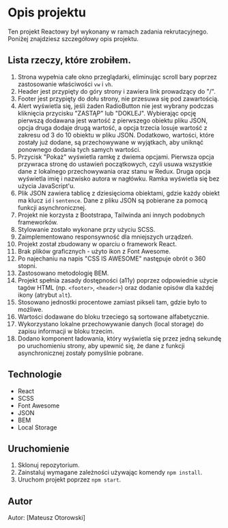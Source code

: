 # Opis projektu

Ten projekt Reactowy był wykonany w ramach zadania rekrutacyjnego. Poniżej znajdziesz szczegółowy opis projektu.

## Lista rzeczy, które zrobiłem.

1. Strona wypełnia całe okno przeglądarki, eliminując scroll bary poprzez zastosowanie właściwości `vw` i `vh`.
2. Header jest przypięty do góry strony i zawiera link prowadzący do "/".
3. Footer jest przypięty do dołu strony, nie przesuwa się pod zawartością.
4. Alert wyświetla się, jeśli żaden RadioButton nie jest wybrany podczas kliknięcia przycisku "ZASTĄP" lub "DOKLEJ". Wybierając opcję pierwszą dodawana jest wartość z pierwszego obiektu pliku JSON, opcja druga dodaje drugą wartość, a opcja trzecia losuje wartość z zakresu od 3 do 10 obiektu w pliku JSON. Dodatkowo, wartości, które zostały już dodane, są przechowywane w wyjątkach, aby uniknąć ponownego dodania tych samych wartości.
5. Przycisk "Pokaż" wyświetla ramkę z dwiema opcjami. Pierwsza opcja przywraca stronę do ustawień początkowych, czyli usuwa wszystkie dane z lokalnego przechowywania oraz stanu w Redux. Druga opcja wyświetla imię i nazwisko autora w nagłówku. Ramka wyświetla się bez użycia JavaScript'u.
6. Plik JSON zawiera tablicę z dziesięcioma obiektami, gdzie każdy obiekt ma klucz `id` i `sentence`. Dane z pliku JSON są pobierane za pomocą funkcji asynchronicznej.
7. Projekt nie korzysta z Bootstrapa, Tailwinda ani innych podobnych frameworków.
8. Stylowanie zostało wykonane przy użyciu SCSS.
9. Zaimplementowano responsywność dla mniejszych urządzeń.
10. Projekt został zbudowany w oparciu o framework React.
11. Brak plików graficznych - użyto ikon z Font Awesome.
12. Po najechaniu na napis "CSS IS AWESOME" następuje obrót o 360 stopni.
13. Zastosowano metodologię BEM.
14. Projekt spełnia zasady dostępności (a11y) poprzez odpowiednie użycie tagów HTML (np. `<footer>`, `<header>`) oraz dodanie opisów dla każdej ikony (atrybut `alt`).
15. Stosowano jednostki procentowe zamiast pikseli tam, gdzie było to możliwe.
16. Wartości dodawane do bloku trzeciego są sortowane alfabetycznie.
17. Wykorzystano lokalne przechowywanie danych (local storage) do zapisu informacji w bloku trzecim.
18. Dodano komponent ładowania, który wyświetla się przez jedną sekundę po uruchomieniu strony, aby upewnić się, że dane z funkcji asynchronicznej zostały pomyślnie pobrane.

## Technologie

- React
- SCSS
- Font Awesome
- JSON
- BEM
- Local Storage

## Uruchomienie

1. Sklonuj repozytorium.
2. Zainstaluj wymagane zależności używając komendy `npm install`.
3. Uruchom projekt poprzez `npm start`.

## Autor

Autor: [Mateusz Otorowski]